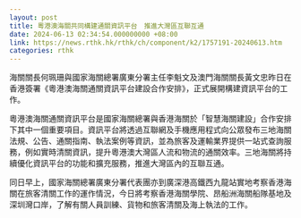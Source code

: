 ```yaml
---
layout: post
title: 粵港澳海關共同構建通關資訊平台　推進大灣區互聯互通
date: 2024-06-13 02:34:54.000000000 +08:00
link: https://news.rthk.hk/rthk/ch/component/k2/1757191-20240613.htm
categories: rthk
---
```


海關關長何珮珊與國家海關總署廣東分署主任李魁文及澳門海關關長黃文忠昨日在香港簽署《粵港澳海關通關資訊平台建設合作安排》，正式展開構建資訊平台的工作。

粵港澳海關通關資訊平台是國家海關總署與香港海關於「智慧海關建設」合作安排下其中一個重要項目。資訊平台將透過互聯網及手機應用程式向公眾發布三地海關法規、公告、通關指南、執法案例等資訊，並為旅客及運輸業界提供一站式查詢服務，例如實時清關資訊，提升粵港澳大灣區人流和物流的通關效率。三地海關將持續優化資訊平台的功能和擴充服務，推進大灣區內的互聯互通。

同日早上，國家海關總署廣東分署代表團亦到廣深港高鐵西九龍站實地考察香港海關在旅客清關工作的運作情況，今日將考察香港海關學院、昂船洲海關船隊基地及深圳灣口岸，了解有關人員訓練、貨物和旅客清關及海上執法的工作。
